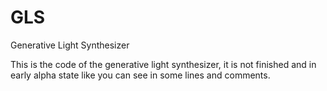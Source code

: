 # GLS
Generative Light Synthesizer

This is the code of the generative light synthesizer, it is not finished and in early alpha state like you can see in some lines and comments.
